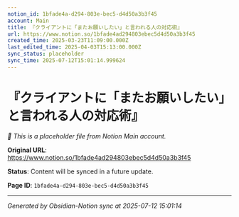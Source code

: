 ```yaml
---
notion_id: 1bfade4a-d294-803e-bec5-d4d50a3b3f45
account: Main
title: 『クライアントに「またお願いしたい」と言われる人の対応術』
url: https://www.notion.so/1bfade4ad294803ebec5d4d50a3b3f45
created_time: 2025-03-23T11:09:00.000Z
last_edited_time: 2025-04-03T15:13:00.000Z
sync_status: placeholder
sync_time: 2025-07-12T15:01:14.999624
---
```


# 『クライアントに「またお願いしたい」と言われる人の対応術』

*🔄 This is a placeholder file from Notion Main account.*

**Original URL**: https://www.notion.so/1bfade4ad294803ebec5d4d50a3b3f45

**Status**: Content will be synced in a future update.

**Page ID**: `1bfade4a-d294-803e-bec5-d4d50a3b3f45`

---

*Generated by Obsidian-Notion sync at 2025-07-12 15:01:14*
